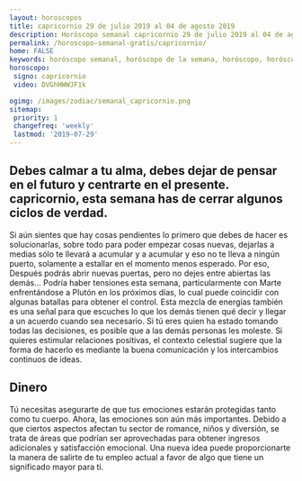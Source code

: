 ```yaml
---
layout: horoscopos
title: capricornio 29 de julio 2019 al 04 de agosto 2019 
description: Horóscopo semanal capricornio 29 de julio 2019 al 04 de agosto 2019. Debes calmar a tu alma, debes dejar de pensar en el futuro y centrarte en el presente. capricornio, esta semana has de cerrar algunos ciclos de verdad.
permalink: /horoscopo-semanal-gratis/capricornio/
home: FALSE
keywords: horóscopo semanal, horóscopo de la semana, horóscopo, horóscopo gratis,horóscopos, horóscopo esperanza gracia, horoscopos capricornio la semana, horóscopos gratis, Tarot, Astrologia, Zodíaco, capricornio, horoscopo gratis, semanal
horoscopo:
 signo: capricornio
 video: DVGhHWWJF1k

ogimg: /images/zodiac/semanal_capricornio.png
sitemap:
 priority: 1
 changefreq: 'weekly'
 lastmod: '2019-07-29'
---
```




## Debes calmar a tu alma, debes dejar de pensar en el futuro y centrarte en el presente. capricornio, esta semana has de cerrar algunos ciclos de verdad.

Si aún sientes que hay cosas pendientes lo primero que debes de hacer es solucionarlas, sobre todo para poder empezar cosas nuevas, dejarlas a medias sólo te llevará a acumular y a acumular y eso no te lleva a ningún puerto, solamente a estallar en el momento menos esperado. Por eso, 
Después podrás abrir nuevas puertas, pero no dejes entre abiertas las demás…
Podría haber tensiones esta semana, particularmente con Marte enfrentándose a Plutón en los próximos días, lo cual puede coincidir con algunas batallas para obtener el control. Esta mezcla de energías también es una señal para que escuches lo que los demás tienen qué decir y llegar a un acuerdo cuando sea necesario. Si tú eres quien ha estado tomando todas las decisiones, es posible que a las demás personas les moleste. Si quieres estimular relaciones positivas, el contexto celestial sugiere que la forma de hacerlo es mediante la buena comunicación y los intercambios continuos de ideas.

## Dinero

Tú necesitas asegurarte de que tus emociones estarán protegidas tanto como tu cuerpo. Ahora, las emociones son aún más importantes. Debido a que ciertos aspectos afectan tu sector de romance, niños y diversión, se trata de áreas que podrían ser aprovechadas para obtener ingresos adicionales y satisfacción emocional. Una nueva idea puede proporcionarte la manera de salirte de tu empleo actual a favor de algo que tiene un significado mayor para ti.